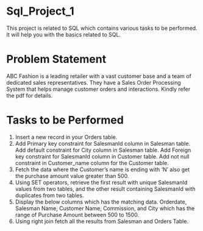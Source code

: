 # Sql_Project_1
This project is related to SQL which contains various tasks to be performed. It will help you with the basics related to SQL. 
# Problem Statement
ABC Fashion is a leading retailer with a vast customer base and a team of dedicated sales
representatives. They have a Sales Order Processing System that helps manage customer
orders and interactions. Kindly refer the pdf for details.
# Tasks to be Performed
1. Insert a new record in your Orders table.
2. Add Primary key constraint for SalesmanId column in Salesman table. Add default
constraint for City column in Salesman table. Add Foreign key constraint for SalesmanId
column in Customer table. Add not null constraint in Customer_name column for the
Customer table.
3. Fetch the data where the Customer’s name is ending with ‘N’ also get the purchase
amount value greater than 500.
4. Using SET operators, retrieve the first result with unique SalesmanId values from two
tables, and the other result containing SalesmanId with duplicates from two tables.
5. Display the below columns which has the matching data.
Orderdate, Salesman Name, Customer Name, Commission, and City which has the
range of Purchase Amount between 500 to 1500.
6. Using right join fetch all the results from Salesman and Orders Table.

